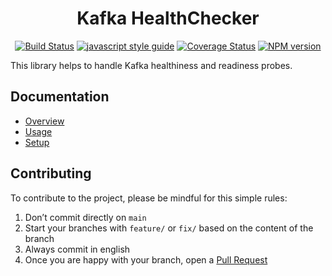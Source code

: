 <div align="center">

# Kafka HealthChecker

[![Build Status][github-actions-svg]][github-actions]
[![javascript style guide][standard-mia-svg]][standard-mia]
[![Coverage Status][coverall-svg]][coverall-io]
[![NPM version][npmjs-svg]][npmjs-com]

</div>

This library helps to handle Kafka healthiness and readiness probes.

## Documentation
- [Overview](https://github.com/mia-platform/kafka-healthchecker/blob/main/docs/10_Overview.md)
- [Usage](https://github.com/mia-platform/kafka-healthchecker/blob/main/docs/20_Usage.md)
- [Setup](https://github.com/mia-platform/kafka-healthchecker/blob/main/docs/30_Setup.md)

## Contributing <a name="contributing"></a>
To contribute to the project, please be mindful for this simple rules:
1. Don’t commit directly on `main`
2. Start your branches with `feature/` or `fix/` based on the content of the branch
3. Always commit in english
4. Once you are happy with your branch, open a [Pull Request][pull-request]

[standard-mia-svg]: https://img.shields.io/badge/code_style-standard--mia-orange.svg
[standard-mia]: https://github.com/mia-platform/eslint-config-mia

[coverall-svg]: https://coveralls.io/repos/github/mia-platform/kafka-healthchecker/badge.svg?branch=main
[coverall-io]: https://coveralls.io/github/mia-platform/kafka-healthchecker?branch=main

[github-actions-svg]: https://github.com/mia-platform/flow-manager-client/actions/workflows/node.js.yml/badge.svg
[github-actions]: https://github.com/mia-platform/kafka-healthchecker/actions

[npmjs-svg]: https://img.shields.io/npm/v/@mia-platform/kafka-healthchecker.svg?logo=npm
[npmjs-com]: https://www.npmjs.com/package/@mia-platform/kafka-healthchecker

[pull-request]: https://github.com/mia-platform/kafka-healthchecker/pulls
